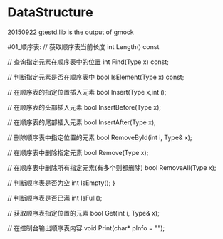 # DataStructure
20150922 gtestd.lib is the output of gmock

#01_顺序表:
// 获取顺序表当前长度
int Length() const

// 查询指定元素在顺序表中的位置
int Find(Type x) const;

// 判断指定元素是否在顺序表中
bool IsElement(Type x) const;

// 在顺序表的指定位置插入元素
bool Insert(Type x,int i);

// 在顺序表的头部插入元素
bool InsertBefore(Type x);

// 在顺序表的尾部插入元素
bool InsertAfter(Type x);

// 删除顺序表中指定位置的元素
bool RemoveById(int i, Type& x);

// 在顺序表中删除指定元素
bool Remove(Type x);

// 在顺序表中删除所有指定元素(有多个则都删除)
bool RemoveAll(Type x);

// 判断顺序表是否为空
int IsEmpty();
}

// 判断顺序表是否已满
int IsFull();

// 获取顺序表指定位置的元素
bool Get(int i, Type& x);

// 在控制台输出顺序表内容
void Print(char* pInfo = "");


